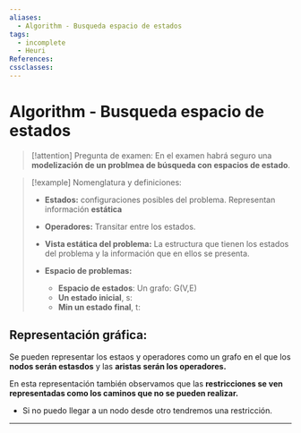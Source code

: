 ```yaml
---
aliases:
  - Algorithm - Busqueda espacio de estados
tags:
  - incomplete
  - Heuri
References: 
cssclasses:
---
```

# Algorithm - Busqueda espacio de estados

> [!attention] Pregunta de examen:
> En el examen habrá seguro una **modelización de un problmea de búsqueda con espacios de estado**. 
> 


> [!example] Nomenglatura y definiciones: 
> + **Estados:** configuraciones posibles del problema. Representan información **estática**
> 
> + **Operadores:** Transitar entre los estados. 
> 
> + **Vista estática del problema:** La estructura que tienen los estados del problema y la información que en ellos se presenta.
> 
> + **Espacio de problemas:**
> 	+ **Espacio de estados**: Un grafo: G(V,E)
> 	+ **Un estado inicial**, s: 
> 	+ **Min un estado final**, t: 
> 


## Representación gráfica: 
Se pueden representar los estaos y operadores como un grafo en el que los **nodos serán estasdos** y las **aristas serán los operadores.** 

En esta representación también observamos que las **restricciones se ven representadas como los caminos que no se pueden realizar.**
+ Si no puedo llegar a un nodo desde otro tendremos una restricción. 


***